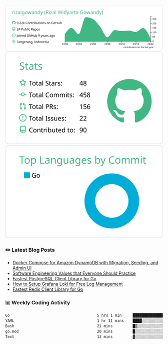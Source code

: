 ![profile-details](profile-summary-card-output/vue/0-profile-details.svg)
![stats](profile-summary-card-output/vue/3-stats.svg)
![most-commit-language](profile-summary-card-output/vue/2-most-commit-language.svg)

### :pencil2: Latest Blog Posts
<!-- BLOG-POST-LIST:START -->
- [Docker Compose for Amazon DynamoDB with Migration, Seeding, and Admin UI](https://medium.com/geekculture/docker-compose-for-amazon-dynamodb-with-migration-seeding-and-admin-ui-db11a348cc6a?source=rss-5763b0f1aba6------2)
- [Software Engineering Values that Everyone Should Practice](https://levelup.gitconnected.com/software-engineering-values-that-everyone-should-practice-c980d00cd103?source=rss-5763b0f1aba6------2)
- [Fastest PostgreSQL Client Library for Go](https://levelup.gitconnected.com/fastest-postgresql-client-library-for-go-579fa97909fb?source=rss-5763b0f1aba6------2)
- [How to Setup Grafana Loki for Free Log Management](https://levelup.gitconnected.com/how-to-setup-grafana-loki-for-free-log-management-ceb60558503c?source=rss-5763b0f1aba6------2)
- [Fastest Redis Client Library for Go](https://levelup.gitconnected.com/fastest-redis-client-library-for-go-7993f618f5ab?source=rss-5763b0f1aba6------2)
<!-- BLOG-POST-LIST:END -->

### 📊 Weekly Coding Activity
<!--START_SECTION:waka-->

```txt
Go                                       5 hrs 1 min     █████████████████░░░░░░░░   68.42 %
YAML                                     1 hr 11 mins    ████░░░░░░░░░░░░░░░░░░░░░   16.29 %
Bash                                     21 mins         █▒░░░░░░░░░░░░░░░░░░░░░░░   04.79 %
go.mod                                   20 mins         █░░░░░░░░░░░░░░░░░░░░░░░░   04.59 %
Text                                     13 mins         ▓░░░░░░░░░░░░░░░░░░░░░░░░   03.05 %
```

<!--END_SECTION:waka-->
